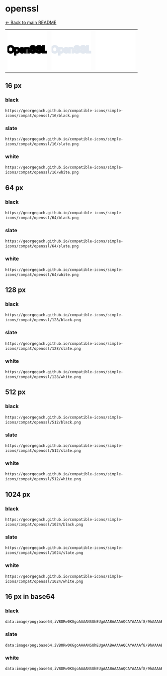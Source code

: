 # openssl

[← Back to main README](../../README.md)

<table><tr>
  <td><img src="./128/black.png" width="128" alt="openssl black icon" /></td>
  <td><img src="./128/slate.png" width="128" alt="openssl slate icon" /></td>
  <td><img src="./128/white.png" width="128" alt="openssl white icon" /></td>
</tr></table>

## 16 px

### black
```
https://georgegach.github.io/compatible-icons/simple-icons/compat/openssl/16/black.png
```

### slate
```
https://georgegach.github.io/compatible-icons/simple-icons/compat/openssl/16/slate.png
```

### white
```
https://georgegach.github.io/compatible-icons/simple-icons/compat/openssl/16/white.png
```

## 64 px

### black
```
https://georgegach.github.io/compatible-icons/simple-icons/compat/openssl/64/black.png
```

### slate
```
https://georgegach.github.io/compatible-icons/simple-icons/compat/openssl/64/slate.png
```

### white
```
https://georgegach.github.io/compatible-icons/simple-icons/compat/openssl/64/white.png
```

## 128 px

### black
```
https://georgegach.github.io/compatible-icons/simple-icons/compat/openssl/128/black.png
```

### slate
```
https://georgegach.github.io/compatible-icons/simple-icons/compat/openssl/128/slate.png
```

### white
```
https://georgegach.github.io/compatible-icons/simple-icons/compat/openssl/128/white.png
```

## 512 px

### black
```
https://georgegach.github.io/compatible-icons/simple-icons/compat/openssl/512/black.png
```

### slate
```
https://georgegach.github.io/compatible-icons/simple-icons/compat/openssl/512/slate.png
```

### white
```
https://georgegach.github.io/compatible-icons/simple-icons/compat/openssl/512/white.png
```

## 1024 px

### black
```
https://georgegach.github.io/compatible-icons/simple-icons/compat/openssl/1024/black.png
```

### slate
```
https://georgegach.github.io/compatible-icons/simple-icons/compat/openssl/1024/slate.png
```

### white
```
https://georgegach.github.io/compatible-icons/simple-icons/compat/openssl/1024/white.png
```

## 16 px in base64

### black
```
data:image/png;base64,iVBORw0KGgoAAAANSUhEUgAAABAAAAAQCAYAAAAf8/9hAAAABmJLR0QA/wD/AP+gvaeTAAAAmklEQVQ4je3QMY9BARAE4O9JNAjnCRURLbXEf1Hez6O67lq1hlqCWlxyDe8SvGu2eNFoRGWq2Zmd7GR542moPvDLqARvoIQmkgRbtDDHDBt08Bf6Ed+oY4kJfpCGb40echxwCn7DLzJcQssKXo60hD6+cL6rnWMXy0khdI0ZVgkGGKGLT0zRjmui+h5DLDCOZh/3j6pF8I1X4x95uiPhaX7tZQAAAABJRU5ErkJggg==
```

### slate
```
data:image/png;base64,iVBORw0KGgoAAAANSUhEUgAAABAAAAAQCAYAAAAf8/9hAAAABmJLR0QA/wD/AP+gvaeTAAAA7ElEQVQ4je3RPS+DYRjF8f+570eFSqmmJomdhUFi8g18AqOPx2SzmrvYCe3QPmmi0XTwUvd1LBglko79redKzkkuWFqMuq6bf+U9e2U4HK4DPEwmm7ZTv//Sti0N6umjiU4mX9m+JHMf1o5KvJPVofiZpBvJLUwv7BNJE2Bbc3UqiFlV4rRkDYAzipuS1kgYx4yUViEqWxl0JAHQ/lmXgL3PnK9tvyLg+wIw6AkcIAnCtgXFRgCufFcFOhTpQI5d4CJV6bwEXUq8AWS5VZL6dtr/aMxvG/N8LDN1YovfLmA8Hm+MRrPuIp6y9E9fP4Zuyrv2flwAAAAASUVORK5CYII=
```

### white
```
data:image/png;base64,iVBORw0KGgoAAAANSUhEUgAAABAAAAAQCAYAAAAf8/9hAAAABmJLR0QA/wD/AP+gvaeTAAAAqElEQVQ4je3QLy/GARTF8c9jUzB/HiMxU8k270X08kiaKitkG7KxKTw2nq/gF0yg0HzLPfecG+4O//wO1fwP+Ww1N+ilaqZaqUaj6hqrOMYRrrCOl8G/xykWcY59PGCMVdVltdkHd9XToKfVYzWpXgdv8imrGs9gCyd4/vo5bjDFaJjhbdjhYlRtYxcbOMQB1jAZjhZxix2cYQ+PWP5a1EK19n3d//wJ70fOdJBJpLxwAAAAAElFTkSuQmCC
```

